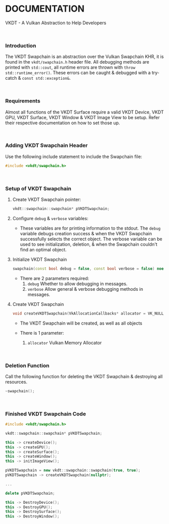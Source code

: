 # DOCUMENTATION

VKDT - A Vulkan Abstraction to Help Developers

<br>

### Introduction

The VKDT Swapchain is an abstraction over the Vulkan Swapchain KHR, it is found in the `vkdt/swapchain.h` header file.
All debugging methods are printed with `std::cout`, all runtime errors are thrown with `throw std::runtime_error()`. These errors can be caught & debugged with a try-catch & `const std::exception&`.

<br>

### Requirements

Almost all functions of the VKDT Surface require a valid VKDT Device, VKDT GPU, VKDT Surface, VKDT Window & VKDT Image View to be setup. Refer their respective documentation on how to set those up.

<br>

### Adding VKDT Swapchain Header

Use the following include statement to include the Swapchain file:
```cpp
#include <vkdt/swapchain.h>
```

<br>

### Setup of VKDT Swapchain

1. Create VKDT Swapchain pointer:
	```cpp
	vkdt::swapchain::swapchain* pVKDTSwapchain;
	```

2. Configure `debug` & `verbose` variables:
	- These variables are for printing information to the stdout. The `debug` variable debugs creation success & when the VKDT Swapchain successfully selects the correct object. The verbose variable can be used to see initialization, deletion, & when the Swapchain couldn't find an optimal object.

3. Initialize VKDT Swapchain
	```cpp
	swapchain(const bool debug = false, const bool verbose = false) noexcept;
	```

	- There are 2 parameters required:
		1. `debug` Whether to allow debugging in messages.
		2. `verbose` Allow general & verbose debugging methods in messages.

3. Create VKDT Swapchain
	```cpp
	void createVKDTSwapchain(VkAllocationCallbacks* allocator = VK_NULL_HANDLE);
	```

	- The VKDT Swapchain will be created, as well as all objects

	- There is 1 parameter:
		1. `allocator` Vulkan Memory Allocator

<br>

### Deletion Function

Call the following function for deleting the VKDT Swapchain & destroying all resources.

```cpp
~swapchain();
```

<br>

### Finished VKDT Swapchain Code

```cpp
#include <vkdt/swapchain.h>

vkdt::swapchain::swapchain* pVKDTSwapchain;

this -> createDevice();
this -> createGPU();
this -> createSurface();
this -> createWindow();
this -> initImageView();

pVKDTSwapchain = new vkdt::swapchain::swapchain(true, true);
pVKDTSwapchain -> createVKDTSwapchain(nullptr);

...

delete pVKDTSwapchain;

this -> DestroyDevice();
this -> DestroyGPU();
this -> DestroySurface();
this -> DestroyWindow();
```
